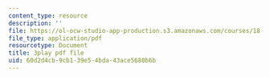 ```yaml
---
content_type: resource
description: ''
file: https://ol-ocw-studio-app-production.s3.amazonaws.com/courses/18-03sc-differential-equations-fall-2011/60d2d4cb9cb139e54bda43ace5680b6b_IGk-7EKR35A.pdf
file_type: application/pdf
resourcetype: Document
title: 3play pdf file
uid: 60d2d4cb-9cb1-39e5-4bda-43ace5680b6b
---
```

